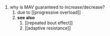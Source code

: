 1. why is MAV guaranteed to increase/decrease?
	1. due to [[progressive overload]]
	2. **see also**
		1. [[repeated bout effect]]
		2. [[adaptive resistance]]